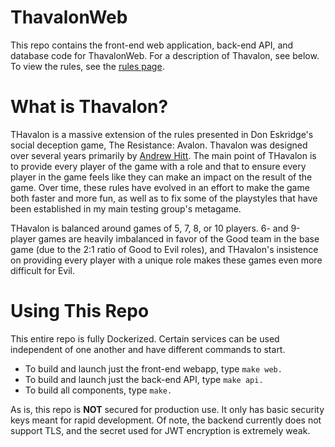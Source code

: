 # ThavalonWeb
This repo contains the front-end web application, back-end API, and database code for ThavalonWeb. For a description of Thavalon, see below. To view the rules, see the [rules page](docs/rules.md).

# What is Thavalon?
THavalon is a massive extension of the rules presented in Don Eskridge's social deception game, The Resistance: Avalon. Thavalon was designed over several years primarily by [Andrew Hitt](https://github.com/aquadrizzt/THavalon). The main point of THavalon is to provide every player of the game with a role and that to ensure every player in the game feels like they can make an impact on the result of the game. Over time, these rules have evolved in an effort to make the game both faster and more fun, as well as to fix some of the playstyles that have been established in my main testing group's metagame.

THavalon is balanced around games of 5, 7, 8, or 10 players. 6- and 9-player games are heavily imbalanced in favor of the Good team in the base game (due to the 2:1 ratio of Good to Evil roles), and THavalon's insistence on providing every player with a unique role makes these games even more difficult for Evil.

# Using This Repo
This entire repo is fully Dockerized. Certain services can be used independent of one another and have different commands to start.
* To build and launch just the front-end webapp, type `make web.`
* To build and launch just the back-end API, type `make api.`
* To build all components, type `make.`

As is, this repo is **NOT** secured for production use. It only has basic security keys meant for rapid development. Of note, the backend currently does not support TLS, and the secret used for JWT encryption is extremely weak.
